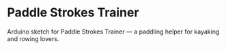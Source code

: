 # Paddle Strokes Trainer
Arduino sketch for Paddle Strokes Trainer — a paddling helper for kayaking and rowing lovers.
